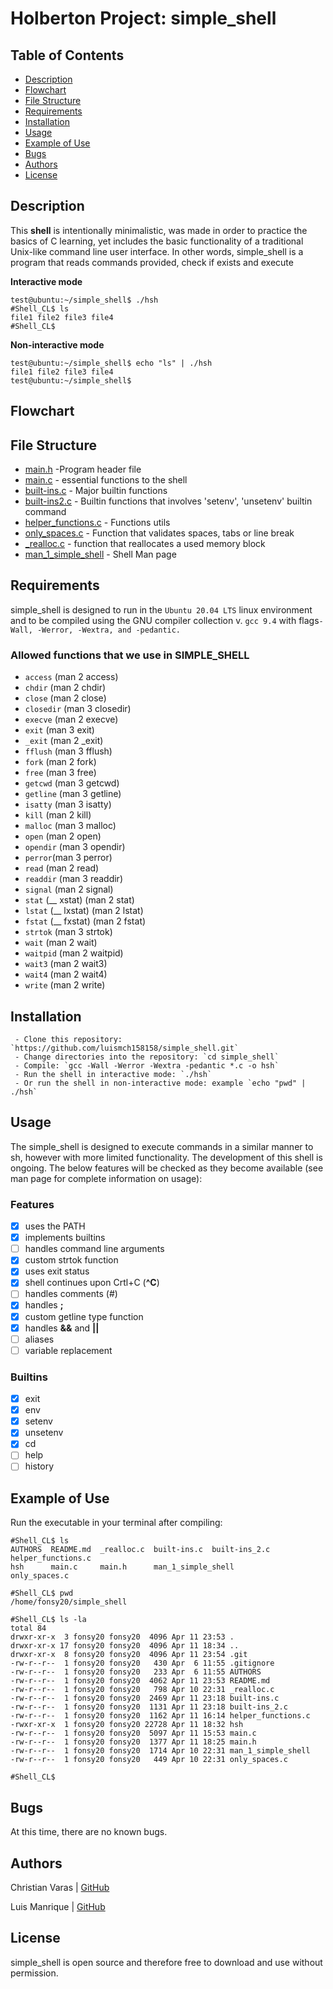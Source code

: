 # Holberton Project: simple_shell


## Table of Contents
* [Description](#description)
* [Flowchart](#flowchart)
* [File Structure](#file-structure)
* [Requirements](#requirements)
* [Installation](#installation)
* [Usage](#usage)
* [Example of Use](#example-of-use)
* [Bugs](#bugs)
* [Authors](#authors)
* [License](#license)
## Description

This **shell** is intentionally minimalistic, was made in order to practice the basics of C learning, yet includes the basic functionality of a traditional Unix-like command line user interface.
In other words, simple_shell is a program that reads commands provided, check if exists and execute

**Interactive mode**

    test@ubuntu:~/simple_shell$ ./hsh
    #Shell_CL$ ls
    file1 file2 file3 file4
    #Shell_CL$

**Non-interactive mode**

    test@ubuntu:~/simple_shell$ echo "ls" | ./hsh
    file1 file2 file3 file4
    test@ubuntu:~/simple_shell$

## Flowchart

## File Structure
* [main.h](main.h) -Program header file
* [main.c](main.c) - essential functions to the shell
* [built-ins.c](built-ins.c) - Major builtin functions
* [built-ins2.c](built-ins2.c) - Builtin functions that involves 'setenv', 'unsetenv'  builtin command
* [helper_functions.c](helper_functions.c) - Functions utils
* [only_spaces.c](only_spaces.c) - Function that validates spaces, tabs or line break
* [_realloc.c](_realloc.c) - function that reallocates a used memory block
* [man_1_simple_shell](man_1_simple_shell) -  Shell Man page

## Requirements

simple_shell is designed to run in the `Ubuntu 20.04 LTS` linux environment and to be compiled using the GNU compiler collection v. `gcc 9.4` with flags`-Wall, -Werror, -Wextra, and -pedantic.`

### Allowed functions that we use in SIMPLE_SHELL
* `access` (man 2 access)
* `chdir` (man 2 chdir)
* `close` (man 2 close)
* `closedir` (man 3 closedir)
* `execve` (man 2 execve)
* `exit` (man 3 exit)
* `_exit` (man 2 _exit)
* `fflush` (man 3 fflush)
* `fork` (man 2 fork)
* `free` (man 3 free)
* `getcwd` (man 3 getcwd)
* `getline` (man 3 getline)
* `isatty` (man 3 isatty)
* `kill` (man 2 kill)
* `malloc` (man 3 malloc)
* `open` (man 2 open)
* `opendir` (man 3 opendir)
* `perror`(man 3 perror)
* `read` (man 2 read)
* `readdir` (man 3 readdir)
* `signal` (man 2 signal)
* `stat` (__ xstat) (man 2 stat)
* `lstat` (__ lxstat) (man 2 lstat)
* `fstat` (__ fxstat) (man 2 fstat)
* `strtok` (man 3 strtok)
* `wait` (man 2 wait)
* `waitpid` (man 2 waitpid)
* `wait3` (man 2 wait3)
* `wait4` (man 2 wait4)
* `write` (man 2 write)

## Installation

	 - Clone this repository: `https://github.com/luismch158158/simple_shell.git`
	 - Change directories into the repository: `cd simple_shell`
	 - Compile: `gcc -Wall -Werror -Wextra -pedantic *.c -o hsh`
	 - Run the shell in interactive mode: `./hsh`
	 - Or run the shell in non-interactive mode: example `echo "pwd" | ./hsh`

## Usage

The simple_shell is designed to execute commands in a similar manner to sh, however with more limited functionality. The development of this shell is ongoing. The below features will be checked as they become available (see man page for complete information on usage):
### Features
- [x] uses the PATH
- [x] implements builtins
- [ ] handles command line arguments
- [x] custom strtok function
- [x] uses exit status
- [x] shell continues upon Crtl+C (**^C**)
- [ ] handles comments (#)
- [x] handles **;**
- [x] custom getline type function
- [x] handles **&&** and **||**
- [ ] aliases
- [ ] variable replacement

### Builtins

- [x] exit
- [x] env
- [x] setenv
- [x] unsetenv
- [x] cd
- [ ] help
- [ ] history

## Example of Use
Run the executable in your terminal after compiling:
```
#Shell_CL$ ls
AUTHORS  README.md  _realloc.c  built-ins.c  built-ins_2.c  helper_functions.c
hsh  	 main.c     main.h  	man_1_simple_shell  	    only_spaces.c

#Shell_CL$ pwd
/home/fonsy20/simple_shell
```

```
#Shell_CL$ ls -la
total 84
drwxr-xr-x  3 fonsy20 fonsy20  4096 Apr 11 23:53 .
drwxr-xr-x 17 fonsy20 fonsy20  4096 Apr 11 18:34 ..
drwxr-xr-x  8 fonsy20 fonsy20  4096 Apr 11 23:54 .git
-rw-r--r--  1 fonsy20 fonsy20   430 Apr  6 11:55 .gitignore
-rw-r--r--  1 fonsy20 fonsy20   233 Apr  6 11:55 AUTHORS
-rw-r--r--  1 fonsy20 fonsy20  4062 Apr 11 23:53 README.md
-rw-r--r--  1 fonsy20 fonsy20   798 Apr 10 22:31 _realloc.c
-rw-r--r--  1 fonsy20 fonsy20  2469 Apr 11 23:18 built-ins.c
-rw-r--r--  1 fonsy20 fonsy20  1131 Apr 11 23:18 built-ins_2.c
-rw-r--r--  1 fonsy20 fonsy20  1162 Apr 11 16:14 helper_functions.c
-rwxr-xr-x  1 fonsy20 fonsy20 22728 Apr 11 18:32 hsh
-rw-r--r--  1 fonsy20 fonsy20  5097 Apr 11 15:53 main.c
-rw-r--r--  1 fonsy20 fonsy20  1377 Apr 11 18:25 main.h
-rw-r--r--  1 fonsy20 fonsy20  1714 Apr 10 22:31 man_1_simple_shell
-rw-r--r--  1 fonsy20 fonsy20   449 Apr 10 22:31 only_spaces.c

#Shell_CL$
```
## Bugs
At this time, there are no known bugs.

## Authors
Christian Varas | [GitHub](https://github.com/ChristianVaras)

Luis Manrique | [GitHub](https://github.com/luismch158158)

## License
simple_shell is open source and therefore free to download and use without permission.